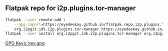 ## Flatpak repo for i2p.plugins.tor-manager

```sh
flatpak --user remote-add \
    --gpg-import=https://eyedeekay.github.io/flatpak.repo.i2p.plugins.tor-manager/key.gpg \
    org.i2pgit.idk.i2p.plugins.tor-manager https://eyedeekay.github.io/flatpak.repo.i2p.plugins.tor-manager
flatpak --user install org.i2pgit.idk.i2p.plugins.tor-manager org.i2pgit.idk.i2p.plugins.tor-manager
```

[GPG Keys: key.gpg](https://eyedeekay.github.io/flatpak.repo.i2p.plugins.tor-manager/key.gpg)
